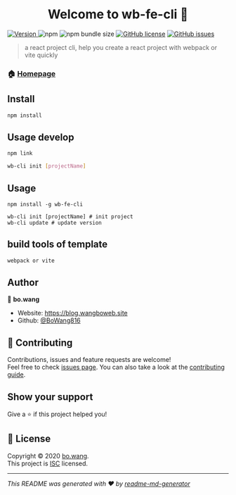<h1 align="center">Welcome to wb-fe-cli 👋</h1>
<p>
  <a href="https://www.npmjs.com/package/wb-fe-cli" target="_blank">
    <img alt="Version" src="https://img.shields.io/npm/v/wb-fe-cli.svg">
  </a>
  <img alt="npm" src="https://img.shields.io/npm/dt/wb-fe-cli"> 
  <img alt="npm bundle size" src="https://img.shields.io/bundlephobia/min/wb-fe-cli">
  <a href="https://github.com/BoWangBlog/wb-fe-cli/blob/master/LICENSE"><img alt="GitHub license" src="https://img.shields.io/github/license/BoWangBlog/wb-fe-cli"></a>
  <a href="https://github.com/BoWangBlog/wb-fe-cli/issues">
    <img alt="GitHub issues" src="https://img.shields.io/github/issues/BoWangBlog/wb-fe-cli">
  </a> 
</p>

> a react project cli, help you create a react project with webpack or vite quickly

### 🏠 [Homepage](https://github.com/BoWangBlog/wb-fe-cli#readme)

## Install

```sh
npm install
```

## Usage develop

```sh
npm link

wb-cli init [projectName]
```

## Usage

```shell script
npm install -g wb-fe-cli

wb-cli init [projectName] # init project
wb-cli update # update version
```

## build tools of template 

```sh
webpack or vite
```

## Author

👤 **bo.wang**

* Website: https://blog.wangboweb.site
* Github: [@BoWang816](https://github.com/BoWang816)

## 🤝 Contributing

Contributions, issues and feature requests are welcome!<br />Feel free to check [issues page](https://github.com/BoWangBlog/wb-fe-cli/issues). You can also take a look at the [contributing guide](https://github.com/BoWangBlog/wb-fe-cli/blob/master/CONTRIBUTING.md).

## Show your support

Give a ⭐️ if this project helped you!

## 📝 License

Copyright © 2020 [bo.wang](https://github.com/BoWang816).<br />
This project is [ISC](https://github.com/BoWangBlog/wb-fe-cli/blob/master/LICENSE) licensed.

***
_This README was generated with ❤️ by [readme-md-generator](https://github.com/kefranabg/readme-md-generator)_
